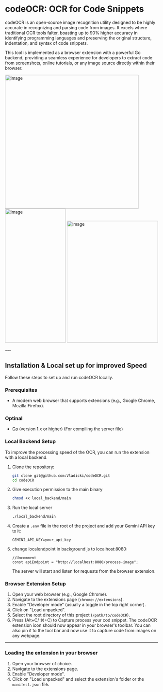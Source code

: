 # codeOCR:  OCR for Code Snippets

codeOCR is an open-source image recognition utility designed to be highly accurate in recognizing and parsing code from images. It excels where traditional OCR tools falter, boasting up to 90% higher accuracy in identifying programming languages and preserving the original structure, indentation, and syntax of code snippets.

This tool is implemented as a browser extension with a powerful Go backend, providing a seamless experience for developers to extract code from screenshots, online tutorials, or any image source directly within their browser.
<p float="left">
<img width="440" height="440" alt="image" src="https://github.com/user-attachments/assets/5b1eef8f-7fec-4e1e-a085-e7a7a65d028f" />
    <img width="200" height="440" alt="image" src="https://github.com/user-attachments/assets/ced74a7e-b6fc-4c5f-b1ac-2951a3b17c74" />

<img width="300" height="400" alt="image" src="https://github.com/user-attachments/assets/150f8394-026b-4913-ba7d-dc90d0b6d68a" />

<p/>
---

## Installation & Local set up for improved Speed

Follow these steps to set up and run codeOCR locally.

### Prerequisites

*   A modern web browser that supports extensions (e.g., Google Chrome, Mozilla Firefox).
### Optinal
*   [Go](https://golang.org/doc/install) (version 1.x or higher) (For compiling the server file)


### Local Backend Setup

To improve the processing speed of the OCR, you can run the extension with a local backend.

1.  Clone the repository:
    ```bash
    git clone git@github.com:Vladicki/codeOCR.git
    cd codeOCR
    ```
2.  Give execution permission to the main binary
    ```bash
    chmod +x local_backend/main
    ```
3.  Run the local server
    ```bash
    ./local_backend/main
    ```
4. Create a `.env` file in the root of the project and add your Gemini API key to it:
    ```
    GEMINI_API_KEY=your_api_key
    ```
5. change localendpoint in background js to localhost:8080:
    ```
    //Uncomment
    const apiEndpoint = "http://localhost:8080/process-image";
    ```
    The server will start and listen for requests from the browser extension.

### Browser Extension Setup

1.  Open your web browser (e.g., Google Chrome).
2.  Navigate to the extensions page (`chrome://extensions`).
3.  Enable "Developer mode" (usually a toggle in the top right corner).
4.  Click on "Load unpacked".
5.  Select the root directory of this project (`/path/to/codeOCR`).
6.  Press (Alt+C/ ⌘+C) to Capture process your cod snippet. The codeOCR extension icon should now appear in your browser's toolbar. You can also pin it to the tool bar and now use it to capture code from images on any webpage.

---



### Loading the extension in your browser
1. Open your browser of choice.
2. Navigate to the extensions page.
3. Enable "Developer mode".
4. Click on "Load unpacked" and select the extension's folder or the `manifest.json` file.

